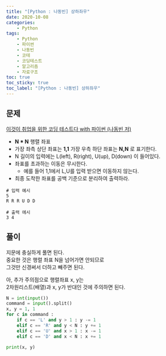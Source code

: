 ```yaml
---
title: "[Python : 나동빈] 상하좌우"
date: 2020-10-08
categories:
    - Python
tags:
    - Python
    - 파이썬
    - 나동빈
    - 코테
    - 코딩테스트
    - 알고리즘
    - 자료구조
toc: true
toc_sticky: true
toc_label: "[Python : 나동빈] 상하좌우"
---
```

## 문제
[이것이 취업을 위한 코딩 테스트다 with 파이썬 (나동빈 저)](https://youtu.be/2zjoKjt97vQ?list=PLRx0vPvlEmdAghTr5mXQxGpHjWqSz0dgC&t=2157)  
  
- **N * N** 행렬 좌표
- 가장 좌측 상단 좌표는 **1,1** 가장 우측 하단 좌표는 **N,N** 로 표기한다.
- N 길이의 입력에는 L(left), R(right), U(up), D(down) 이 들어있다.
- 좌표를 초과하는 이동은 무시한다.
    - 예를 들어 1,1에서 L,U를 입력 받으면 이동하지 않는다.
- 최종 도착한 좌표를 공백 기준으로 분리하여 출력하라.

```
# 입력 예시
5
R R R U D D

# 출력 에시
3 4
```

## 풀이
지문에 충실하게 풀면 된다.  
중요한 것은 행렬 좌표 N을 넘어가면 안되므로  
그것만 신경써서 더하고 빼주면 된다.  
  
아, 추가 주의점으로 행렬좌표 x, y는  
2차원리스트(배열)과 x, y가 반대인 것에 주의하면 된다.  
```python
N = int(input())
command = input().split()
x, y = 1, 1
for c in command :
    if c == 'L' and y > 1 : y -= 1
    elif c == 'R' and y < N : y += 1
    elif c == 'U' and x > 1 : x -= 1
    elif c == 'D' and x < N : x += 1

print(x, y)
```